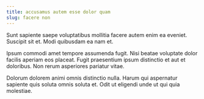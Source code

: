 ```yaml
---
title: accusamus autem esse dolor quam
slug: facere non
---
```


Sunt sapiente saepe voluptatibus mollitia facere autem enim ea eveniet. Suscipit sit et. Modi quibusdam ea nam et.

Ipsum commodi amet tempore assumenda fugit. Nisi beatae voluptate dolor facilis aperiam eos placeat. Fugit praesentium ipsum distinctio et aut et doloribus. Non rerum asperiores pariatur vitae.

Dolorum dolorem animi omnis distinctio nulla. Harum qui aspernatur sapiente quis soluta omnis soluta et. Odit ut eligendi unde ut qui quia molestiae.
